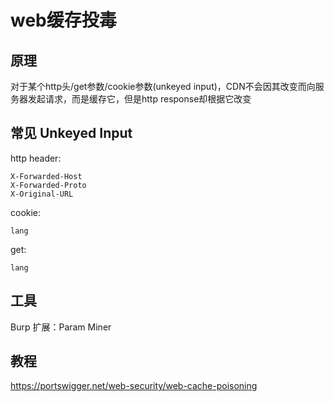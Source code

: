 # web缓存投毒

## 原理

对于某个http头/get参数/cookie参数(unkeyed input)，CDN不会因其改变而向服务器发起请求，而是缓存它，但是http response却根据它改变







## 常见 Unkeyed Input

http header:

```
X-Forwarded-Host
X-Forwarded-Proto
X-Original-URL
```

cookie:

```
lang
```





get:

```
lang
```



## 工具

Burp 扩展：Param Miner



## 教程

 https://portswigger.net/web-security/web-cache-poisoning 

